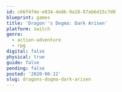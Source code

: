 ```yaml
---
id: c66f4f4e-e034-4e8b-9a28-87ab6d15c7d0
blueprint: games
title: 'Dragon''s Dogma: Dark Arisen'
platform: switch
genre:
  - action-adventure
  - rpg
digital: false
physical: true
guide: false
pending: false
posted: '2020-06-12'
slug: dragons-dogma-dark-arisen
---
```

